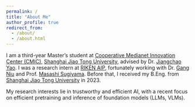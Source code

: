 ```yaml
---
permalink: /
title: "About Me"
author_profile: true
redirect_from: 
  - /about/
  - /about.html
---
```


I am a third-year Master’s student at [Cooperative Medianet Innovation Center (CMIC)](https://cmic.sjtu.edu.cn/EN/Default.aspx), [Shanghai Jiao Tong University](https://www.sjtu.edu.cn), advised by Dr. [Jiangchao Yao](https://sunarker.github.io/). I was a research intern at [RIKEN AIP](https://www.riken.jp/en/research/labs/aip/), fortunately working with Dr. [Gang Niu](https://niug1984.github.io/) and Prof. [Masashi Sugiyama](https://www.ms.k.u-tokyo.ac.jp/sugi/). Before that, I received my B.Eng. from [Shanghai Jiao Tong University](https://www.sjtu.edu.cn) in 2023.

My research interests lie in trustworthy and efficient AI, with a recent focus on efficient pretraining and inference of foundation models (LLMs, VLMs).
